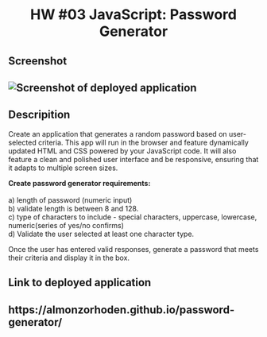 <h1 align = "center" > HW #03 JavaScript: Password Generator </h1>

<h2>Screenshot<h2>
  
![Screenshot of deployed application](https://user-images.githubusercontent.com/61447353/95414591-380ba480-08fc-11eb-82d1-79a052f9ea5d.jpg)

<h2> Descripition </h2>

Create an application that generates a random password based on user-selected criteria. This app will run in the browser and feature dynamically updated HTML and CSS powered by your JavaScript code. It will also feature a clean and polished user interface and be responsive, ensuring that it adapts to multiple screen sizes.

<strong>Create password generator requirements:</strong> <br> <br>
a) length of password (numeric input) <br>
b) validate length is between 8 and 128. <br>
c) type of characters to include - special characters, uppercase, lowercase, numeric(series of yes/no confirms) <br>
d) Validate the user selected at least one character type. <br>

Once the user has entered valid responses, generate a password that meets their criteria and display it in the box.

<h2> Link to deployed application <h2> https://almonzorhoden.github.io/password-generator/

